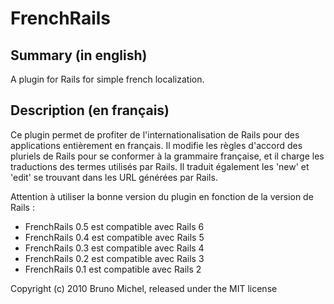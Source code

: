 FrenchRails
===========

Summary (in english)
--------------------

A plugin for Rails for simple french localization.


Description (en français)
-------------------------

Ce plugin permet de profiter de l'internationalisation de Rails pour des
applications entièrement en français. Il modifie les règles d'accord des
pluriels de Rails pour se conformer à la grammaire française, et il charge les
traductions des termes utilisés par Rails. Il traduit également les 'new' et
'edit' se trouvant dans les URL générées par Rails.

Attention à utiliser la bonne version du plugin en fonction de la version de
Rails :

- FrenchRails 0.5 est compatible avec Rails 6
- FrenchRails 0.4 est compatible avec Rails 5
- FrenchRails 0.3 est compatible avec Rails 4
- FrenchRails 0.2 est compatible avec Rails 3
- FrenchRails 0.1 est compatible avec Rails 2

Copyright (c) 2010 Bruno Michel, released under the MIT license
